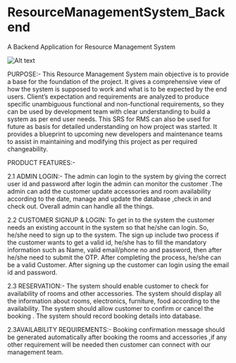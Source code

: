 # ResourceManagementSystem_Backend
A Backend Application for Resource Management System

![Alt text](https://cutm.ac.in/wp-content/uploads/Centurion_University_of_Technology_and_Management_Logo.webp)

PURPOSE:-
This Resource Management System  main objective is to provide a base for 
the foundation of the project. It gives a comprehensive view of how the system is supposed to work and what is to be 
expected by the end users. Client’s expectation and requirements are analyzed to produce specific unambiguous 
functional and non-functional requirements, so they can be used by development team with clear understanding to 
build a system as per end user needs. This SRS for RMS can also be used for future as basis for detailed understanding 
on how project was started. It provides a blueprint to upcoming new developers and maintenance teams to assist in 
maintaining and modifying this project as per required changeability.


PRODUCT FEATURES:-


 2.1 ADMIN LOGIN:- The admin can login to the system by giving the correct user id and password after login 
the admin can monitor the customer .The admin can add the customer update accessories and room availability according to 
the date, manage and update the database ,check in and check out. Overall admin can handle all the things.

 2.2 CUSTOMER SIGNUP & LOGIN: To get in to the system the customer needs an existing account in the 
system so that he/she can login. So, he/she need to sign up to the system. The sign up include two process if the customer
wants to get a valid id, he/she has to fill the mandatory information such as Name, valid email/phone no and password, then 
after he/she need to submit the OTP. After completing the process, he/she can be a valid Customer. After signing up the 
customer can login using the email id and password.


 2.3 RESERVATION:- The system should enable customer to check for availability of rooms and other 
accessories. The system should display all the information about rooms, electronics, furniture, food according to the 
availability. The system should allow customer to confirm or cancel the booking . The system should record booking details 
into database.


 2.3AVAILABILITY REQUIREMENTS:- Booking confirmation message should be generated automatically 
after booking the rooms and accessories ,if any other requirement will be needed then customer can connect with our 
management team.



